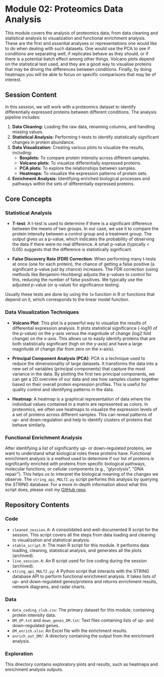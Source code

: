 # Module 02: Proteomics Data Analysis

This module covers the analysis of proteomics data, from data cleaning and statistical analysis to visualization and functional enrichment analysis. These are the first and essential analyses or representations one would like to do when dealing with such datasets. One would use the PCA to see if conditions are separating well, if replicates behave as they should, or if there is a potential batch effect among other things. Volcano plots depend on the statistical test used, and they are a good way to visualise proteins that may be driving the differences between conditions. Finally, by doing heatmaps you will be able to focus on specific comparisons that may be of interest. 

## Session Content

In this session, we will work with a proteomics dataset to identify differentially expressed proteins between different conditions. The analysis pipeline includes:

1.  **Data Cleaning:** Loading the raw data, renaming columns, and handling missing values.
2.  **Statistical Analysis:** Performing t-tests to identify statistically significant changes in protein abundance.
3.  **Data Visualization:** Creating various plots to visualize the results, including:
    *   **Boxplots:** To compare protein intensity across different samples.
    *   **Volcano plots:** To visualize differentially expressed proteins.
    *   **PCA plots:** To explore the relationships between samples.
    *   **Heatmaps:** To visualize the expression patterns of protein sets.
4.  **Enrichment Analysis:** Identifying enriched biological processes and pathways within the sets of differentially expressed proteins.

## Core Concepts

### Statistical Analysis

-   **T-test**: A t-test is used to determine if there is a significant difference between the means of two groups. In our case, we use it to compare the protein intensity between a control group and a treatment group. The output gives us a p-value, which indicates the probability of observing the data if there were no real difference. A small p-value (typically < 0.05) suggests that the difference is statistically significant.

-   **False Discovery Rate (FDR) Correction**: When performing many t-tests at once (one for each protein), the chance of getting a false positive (a significant p-value just by chance) increases. The FDR correction (using methods like Benjamini-Hochberg) adjusts the p-values to control for this, reducing the number of false positives. We typically use the adjusted p-value (or q-value) for significance testing.

Usually these tests are done by using the `lm` function in R or functions that depend on it, which corresponds to the linear model function. 

### Data Visualization Techniques

-   **Volcano Plot**: This plot is a powerful way to visualize the results of differential expression analysis. It plots statistical significance (-log10 of the p-value) on the y-axis versus the magnitude of change (log2 fold change) on the x-axis. This allows us to easily identify proteins that are both statistically significant (high on the y-axis) and have a large magnitude of change (far from zero on the x-axis).

-   **Principal Component Analysis (PCA)**: PCA is a technique used to reduce the dimensionality of large datasets. It transforms the data into a new set of variables (principal components) that capture the most variance in the data. By plotting the first two principal components, we can get a 2D overview of our data and see how samples cluster together based on their overall protein expression profiles. This is useful for quality control and identifying patterns in the data.

-   **Heatmap**: A heatmap is a graphical representation of data where the individual values contained in a matrix are represented as colors. In proteomics, we often use heatmaps to visualize the expression levels of a set of proteins across different samples. This can reveal patterns of up- and down-regulation and help to identify clusters of proteins that behave similarly.

### Functional Enrichment Analysis

After identifying a list of significantly up- or down-regulated proteins, we want to understand what biological roles these proteins have. Functional enrichment analysis is a method used to determine if our list of proteins is significantly enriched with proteins from specific biological pathways, molecular functions, or cellular components (e.g., "glycolysis", "DNA repair"). This helps us to interpret the biological meaning of the changes we observe. The `string_api_MULTI.py` script performs this analysis by querying the STRING database. For a more in-depth information about what this script does, please visit my [GitHub repo](https://github.com/dmartimarti/STRINGDB_analyser). 

## Repository Contents

### Code

-   `cleaned_session.R`: A consolidated and well-documented R script for the session. This script covers all the steps from data loading and cleaning to visualization and statistical analysis.
-   `stable_script.R`: The main R script for this module. It performs data loading, cleaning, statistical analysis, and generates all the plots (archived).
-   `live_session.R`: An R script used for live coding during the session (archived).
-   `string_api_MULTI.py`: A Python script that interacts with the STRING database API to perform functional enrichment analysis. It takes lists of up- and down-regulated genes/proteins and returns enrichment results, network diagrams, and radar charts.

### Data

-   `data_coding_club.csv`: The primary dataset for this module, containing protein intensity data.
-   `DM_UP.txt` and `down_genes_DM.txt`: Text files containing lists of up- and down-regulated genes.
-   `DM_enrich.xlsx`: An Excel file with the enrichment results.
-   `enrich_out_DM/`: A directory containing the output from the enrichment analysis.

### Exploration

This directory contains exploratory plots and results, such as heatmaps and enrichment analysis outputs.
